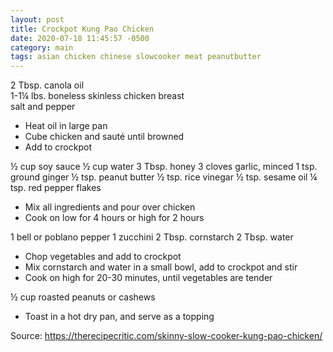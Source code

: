 ```yaml
---
layout: post
title: Crockpot Kung Pao Chicken
date: 2020-07-18 11:45:57 -0500
category: main
tags: asian chicken chinese slowcooker meat peanutbutter
---
```

2 Tbsp. canola oil  
1-1¼ lbs. boneless skinless chicken breast  
salt and pepper  
<ul>
 	<li>Heat oil in large pan</li>
 	<li>Cube chicken and sauté until browned</li>
 	<li>Add to crockpot</li>
</ul>
½ cup soy sauce  
½ cup water  
3 Tbsp. honey  
3 cloves garlic, minced  
1 tsp. ground ginger  
½ tsp. peanut butter  
½ tsp. rice vinegar  
½ tsp. sesame oil  
¼ tsp. red pepper flakes  
<ul>
 	<li>Mix all ingredients and pour over chicken</li>
 	<li>Cook on low for 4 hours or high for 2 hours</li>
</ul>
1 bell or poblano pepper  
1 zucchini  
2 Tbsp. cornstarch  
2 Tbsp. water  
<ul>
 	<li>Chop vegetables and add to crockpot</li>
 	<li>Mix cornstarch and water in a small bowl, add to crockpot and stir</li>
 	<li>Cook on high for 20-30 minutes, until vegetables are tender</li>
</ul>
½ cup roasted peanuts or cashews  
<ul>
 	<li>Toast in a hot dry pan, and serve as a topping</li>
</ul>
Source: <a href="https://therecipecritic.com/skinny-slow-cooker-kung-pao-chicken/">https://therecipecritic.com/skinny-slow-cooker-kung-pao-chicken/</a>
